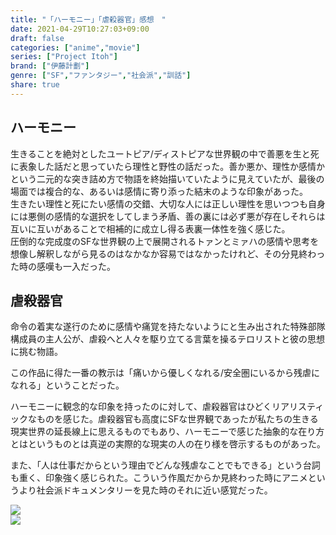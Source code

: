 ```yaml
---
title: "「ハーモニー」「虐殺器官」感想　"
date: 2021-04-29T10:27:03+09:00
draft: false
categories: ["anime","movie"]
series: ["Project Itoh"]
brand: ["伊藤計劃"]
genre: ["SF","ファンタジー","社会派","訓話"]
share: true
---
```

## ハーモニー

生きることを絶対としたユートピア/ディストピアな世界観の中で善悪を生と死に表象した話だと思っていたら理性と野性の話だった。善か悪か、理性か感情かという二元的な突き詰め方で物語を終始描いていたように見えていたが、最後の場面では複合的な、あるいは感情に寄り添った結末のような印象があった。  
生きたい理性と死にたい感情の交錯、大切な人には正しい理性を思いつつも自身には悪側の感情的な選択をしてしまう矛盾、善の裏には必ず悪が存在しそれらは互いに互いがあることで相補的に成立し得る表裏一体性を強く感じた。  
圧倒的な完成度のSFな世界観の上で展開されるトァンとミァハの感情や思考を想像し解釈しながら見るのはなかなか容易ではなかったけれど、その分見終わった時の感嘆も一入だった。

## 虐殺器官

命令の着実な遂行のために感情や痛覚を持たないようにと生み出された特殊部隊構成員の主人公が、虐殺へと人々を駆り立てる言葉を操るテロリストと彼の思想に挑む物語。  

この作品に得た一番の教示は「痛いから優しくなれる/安全圏にいるから残虐になれる」ということだった。  

ハーモニーに観念的な印象を持ったのに対して、虐殺器官はひどくリアリスティックなものを感じた。虐殺器官も高度にSFな世界観であったが私たちの生きる現実世界の延長線上に思えるものでもあり、ハーモニーで感じた抽象的な在り方とはというものとは真逆の実際的な現実の人の在り様を啓示するものがあった。  

また、「人は仕事だからという理由でどんな残虐なことでもできる」という台詞も重く、印象強く感じられた。こういう作風だからか見終わった時にアニメというより社会派ドキュメンタリーを見た時のそれに近い感覚だった。

<img src="image4.jpg">
<br>
<img src="image5.jpg">